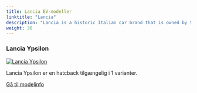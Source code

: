 ```yaml
---
title: Lancia EV-modeller
linktitle: "Lancia"
description: "Lancia is a historic Italian car brand that is owned by Stellantis, the world's fourth-largest automaker. Lancia is known for its stylish and innovative cars, such as the Stratos, the Delta, and the Ypsilon."
weight: 30
---
```

<!-- markdownlint-disable MD033 -->
<!-- markdownlint-disable MD010 -->


<div class="container p-3 mb-4 bg-body-tertiary rounded border">
<h3> Lancia Ypsilon</h3>
	<div class="row">
		<div class="col col-12 col-md-6">
			<a href="ypsilon"><img src="https://media.evkx.net/multimedia/models/lancia/ypsilon/ypsilon/main_1_st.jpg" class="img-fluid" alt="Lancia Ypsilon" ></a>
		</div>
		<div class="col col-12 col-md-6">
<p>
Lancia Ypsilon er en hatcback tilgængelig i 1 varianter.
</p>
	<a href="ypsilon/" class="btn btn-outline-primary" role="button">Gå til modelinfo</a>
		</div>
	</div>
</div>
